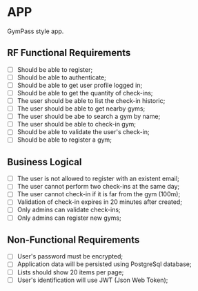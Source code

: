 # APP

GymPass style app.

## RF Functional Requirements

- [ ] Should be able to register;
- [ ] Should be able to authenticate;
- [ ] Should be able to get user profile logged in;
- [ ] Should be able to get the quantity of check-ins;
- [ ] The user should be able to list the check-in historic;
- [ ] The user should be able to get nearby gyms;
- [ ] The user should be abe to search a gym by name;
- [ ] The user should be able to check-in gym;
- [ ] Should be able to validate the user's check-in;
- [ ] Should be able to register a gym;

## Business Logical

- [ ] The user is not allowed to register with an existent email;
- [ ] The user cannot perform two check-ins at the same day;
- [ ] The user cannot check-in if it is far from the gym (100m);
- [ ] Validation of check-in expires in 20 minutes after created;
- [ ] Only admins can validate check-ins;
- [ ] Only admins can register new gyms;

## Non-Functional Requirements

- [ ] User's password must be encrypted;
- [ ] Application data will be persisted using PostgreSql database;
- [ ] Lists should show 20 items per page;
- [ ] User's identification will use JWT (Json Web Token);
